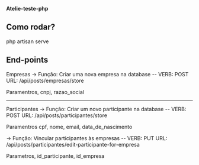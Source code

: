 **Atelie-teste-php**


## Como rodar?
php artisan serve


## End-points
Empresas
-> Função: Criar uma nova empresa na database -- VERB: POST  URL: /api/posts/empresas/store

Paramentros,
cnpj,
razao_social


----------------------------------------------------------------------------------

Participantes
-> Função: Criar um novo participante na database -- VERB: POST URL: /api/posts/participantes/store

Paramentros
cpf,
nome,
email,
data_de_nascimento

-> Função: Vincular participantes às empresas -- VERB: PUT URL: /api/posts/participantes/edit-participante-for-empresa

Parametros,
id_participante,
id_empresa
